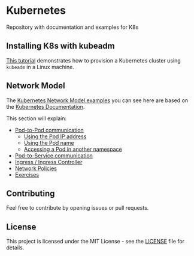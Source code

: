 # Kubernetes

Repository with documentation and examples for K8s

## Installing K8s with kubeadm

[This tutorial](./k8s-install/README.md) demonstrates how to provision a Kubernetes cluster using `kubeadm` in a Linux machine.

## Network Model

The [Kubernetes Network Model examples](./network/network.md) you can see here are based on the [Kubernetes Documentation](https://kubernetes.io/docs/concepts/cluster-administration/networking/).

This section will explain:

- [Pod-to-Pod communication](./network/pod-to-pod.md)
  - [Using the Pod IP address](./network/pod-to-pod.md#using-the-pod-ip-address)
  - [Using the Pod name](./network/pod-to-pod.md#using-the-pod-name)
  - [Accessing a Pod in another namespace](./network/pod-to-pod.md#acessing-a-pod-in-another-namespace)
- [Pod-to-Service communication](./network/pod-to-service.md)
- [Ingress / Ingress Controller](./network/ingress.md)
- [Network Policies](./network/network-policy.md)
- [Exercises](./network/exercise.md)

## Contributing

Feel free to contribute by opening issues or pull requests.

## License

This project is licensed under the MIT License - see the [LICENSE](./LICENSE) file for details.
